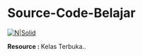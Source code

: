 # Source-Code-Belajar
[![N|Solid](https://cldup.com/dTxpPi9lDf.thumb.png)](https://nodesource.com/products/nsolid)

<b>Resource : </b> Kelas Terbuka..
